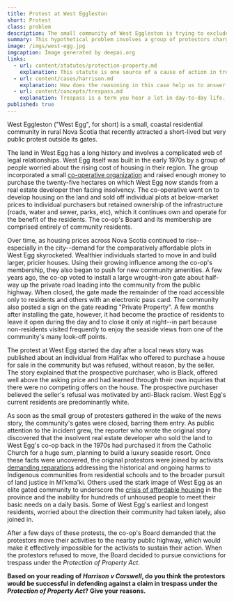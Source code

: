 ```yaml
---
title: Protest at West Eggleston
short: Protest
class: problem
description: The small community of West Eggleston is trying to exclude a group of activists from protesting outside the gateway into their community.
summary: This hypothetical problem involves a group of protestors charged under section 4 of Nova Scotia's Protection of Property Act, RSNS 1989, c 363. Please read the facts carefully, followed by the linked reading material, and think about whether or not a court would be likely to find that the protestors are 'guilty of an offence' and 'liable to a fine of not more than five hundred dollars.'
image: /imgs/west-egg.jpg
imgcaption: Image generated by deepai.org
links:
  - url: content/statutes/protection-property.md
    explanation: This statute is one source of a cause of action in trespass. What does the statue say is needed to find someone accused of trespass 'guily of an offence'?
  - url: content/cases/harrison.md
    explanation: How does the reasoning in this case help us to answer the question of whether the West Egg protestors should be convicted of trespass or not? Notice that the two judges in the case disagree on both outcomes and approaches to the problem. 
  - url: content/concepts/trespass.md
    explanation: Trespass is a term you hear a lot in day-to-day life. Where does this concept come from and what does it mean from a legal perspective?
published: true
---
```


West Eggleston ("West Egg", for short) is a small, coastal residential community in rural Nova Scotia that recently attracted a short-lived but very public protest outside its gates.

The land in West Egg has a long history and involves a complicated web of legal relationships. West Egg itself was built in the early 1970s by a group of people worried about the rising cost of housing in their region. The group incorporated a small [co-operative organization](https://canada.coop/en/what-is-a-co-op/#) and raised enough money to purchase the twenty-five hectares on which West Egg now stands from a real estate developer then facing insolvency. The co-operative went on to develop housing on the land and sold off individual plots at below-market prices to individual purchasers but retained ownership of the infrastructure (roads, water and sewer, parks, etc), which it continues own and operate for the benefit of the residents. The co-op's Board and its membership are comprised entirely of community residents.

Over time, as housing prices across Nova Scotia continued to rise--especially in the city--demand for the comparatively affordable plots in West Egg skyrocketed. Wealthier individuals started to move in and build larger, pricier houses. Using their growing influence among the co-op's membership, they also began to push for new community amenities. A few years ago, the co-op voted to install a large wrought-iron gate about half-way up the private road leading into the community from the public highway. When closed, the gate made the remainder of the road accessible only to residents and others with an electronic pass card. The community also posted a sign on the gate reading "Private Property". A few months after installing the gate, however, it had become the practice of residents to leave it open during the day and to close it only at night--in part because non-residents visited frequently to enjoy the seaside views from one of the community's many look-off points.  

The protest at West Egg started the day after a local news story was published about an individual from Halifax who offered to purchase a house for sale in the community but was refused, without reason, by the seller. The story explained that the prospective purchaser, who is Black, offered well above the asking price and had learned through their own inquiries that there were no competing offers on the house. The prospective purchaser believed the seller's refusal was motivated by anti-Black racism. West Egg's current residents are predominantly white. 

As soon as the small group of protesters gathered in the wake of the news story, the community's gates were closed, barring them entry. As public attention to the incident grew, the reporter who wrote the original story discovered that the insolvent real estate developer who sold the land to West Egg's co-op back in the 1970s had purchased it from the Catholic Church for a huge sum, planning to build a luxury seaside resort. Once these facts were uncovered, the original protestors were joined by activists [demanding reparations](https://www.theglobeandmail.com/canada/article-catholic-church-canadian-assets-investigation/) addressing the historical and ongoing harms to Indigenous communities from residential schools and to the broader pursuit of land justice in Mi'kma'ki. Others used the stark image of West Egg as an elite gated community to underscore the [crisis of affordable housing](https://monitormag.ca/articles/filling-data-gaps-in-the-nova-scotia-housing-crisis/) in the province and the inability for hundreds of unhoused people to meet their basic needs on a daily basis. Some of West Egg's earliest and longest residents, worried about the direction their community had taken lately, also joined in.

After a few days of these protests, the co-op's Board demanded that the protestors move their activities to the nearby public highway, which would make it effectively impossible for the activists to sustain their action. When the protestors refused to move, the Board decided to pursue convictions for trespass under the *Protection of Property Act*. 

**Based on your reading of *Harrison v Carswell*, do you think the protestors would be successful in defending against a claim in trespass under the *Protection of Property Act*? Give your reasons.**